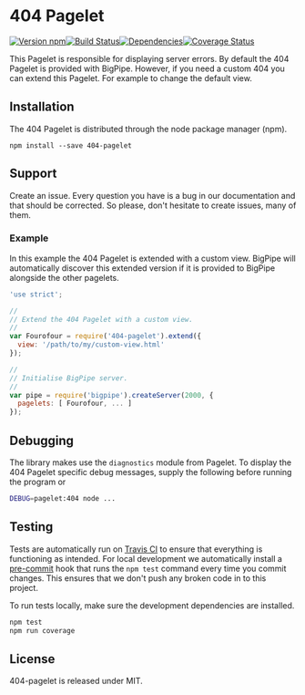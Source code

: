 # 404 Pagelet

[![Version npm][version]](http://browsenpm.org/package/404-pagelet)[![Build Status][build]](https://travis-ci.org/bigpipe/404-pagelet)[![Dependencies][david]](https://david-dm.org/bigpipe/404-pagelet)[![Coverage Status][cover]](https://coveralls.io/r/bigpipe/404-pagelet?branch=master)

[version]: http://img.shields.io/npm/v/404-pagelet.svg?style=flat-square
[build]: http://img.shields.io/travis/bigpipe/404-pagelet/master.svg?style=flat-square
[david]: https://img.shields.io/david/bigpipe/404-pagelet.svg?style=flat-square
[cover]: http://img.shields.io/coveralls/bigpipe/404-pagelet/master.svg?style=flat-square

This Pagelet is responsible for displaying server errors. By
default the 404 Pagelet is provided with BigPipe. However, if you
need a custom 404 you can extend this Pagelet. For example to change
the default view.

## Installation

The 404 Pagelet is distributed through the node package manager (npm).

```
npm install --save 404-pagelet
```

## Support

Create an issue. Every question you have is a bug in our
documentation and that should be corrected. So please, don't hesitate to create
issues, many of them.

### Example

In this example the 404 Pagelet is extended with a custom view.
BigPipe will automatically discover this extended version
if it is provided to BigPipe alongside the other pagelets.

```js
'use strict';

//
// Extend the 404 Pagelet with a custom view.
//
var Fourofour = require('404-pagelet').extend({
  view: '/path/to/my/custom-view.html'
});

//
// Initialise BigPipe server.
//
var pipe = require('bigpipe').createServer(2000, {
  pagelets: [ Fourofour, ... ]
});
```

## Debugging

The library makes use the `diagnostics` module from Pagelet.
To display the 404 Pagelet specific debug messages, supply the
following before running the program or

```bash
DEBUG=pagelet:404 node ...
```

## Testing

Tests are automatically run on [Travis CI] to ensure that everything is
functioning as intended. For local development we automatically install a
[pre-commit] hook that runs the `npm test` command every time you commit changes.
This ensures that we don't push any broken code in to this project.

To run tests locally, make sure the development dependencies are installed.

```bash
npm test
npm run coverage
```

## License

404-pagelet is released under MIT.

[Travis CI]: http://travisci.org
[Temper]: http://github.com/bigpipe/temper
[pre-commit]: http://github.com/observing/pre-commit
